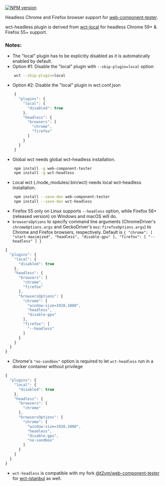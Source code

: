 [![NPM version](http://img.shields.io/npm/v/wct-headless.svg?style=flat-square)](https://npmjs.org/package/wct-headless)

Headless Chrome and Firefox browser support for [web-component-tester](https://github.com/Polymer/web-component-tester).

wct-headless plugin is derived from [wct-local](https://github.com/Polymer/wct-local) for headless Chrome 59+ & Firefox 55+ support.

### Notes:
- The "local" plugin has to be explicitly disabled as it is automatically enabled by default.
- Option #1: Disable the "local" plugin with `--skip-plugin=local` option
```sh
    wct --skip-plugin=local
```
- Option #2: Disable the "local" plugin in wct.conf.json
```javascript
    {
      "plugins": {
        "local": {
          "disabled": true
        },
        "headless": {
          "browsers": [
            "chrome",
            "firefox"
          ]
        }
      }
    }
```
- Global wct needs global wct-headless installation.
```sh
    npm install -g web-component-tester
    npm install -g wct-headless
```
- Local wct (./node_modules/.bin/wct) needs local wct-headless installation.
```sh
    npm install --save-dev web-component-tester
    npm install --save-dev wct-headless
```
- Firefox 55 only on Linux supports `--headless` option, while Firefox 56+ (released version) on Windows and macOS will do.
- `browsersOptions` to specify command line arguments (ChromeDriver's `chromeOptions.args` and GeckoDriver's `moz:firefoxOptions.args`) to Chrome and Firefox browsers, respectively. Default is `{ "chrome": [ "start-maximized", "headless", "disable-gpu" ], "firefox": [ "--headless" ] }`
```javascript
{
  "plugins": {
    "local": {
      "disabled": true
    },
    "headless": {
      "browsers": [
        "chrome",
        "firefox"
      ],
      "browsersOptions": {
        "chrome": [
          "window-size=1920,1080",
          "headless",
          "disable-gpu"
        ],
        "firefox": [
          "--headless"
        ]
      }
    }
  }
}
```
- Chrome's `"no-sandbox"` option is required to let `wct-headless` run in a docker container without privilege
```javascript
{
  "plugins": {
    "local": {
      "disabled": true
    },
    "headless": {
      "browsers": [
        "chrome"
      ],
      "browsersOptions": {
        "chrome": [
          "window-size=1920,1080",
          "headless",
          "disable-gpu",
          "no-sandbox"
        ]
      }
    }
  }
}
```
- `wct-headless` is compatible with my fork [@t2ym/web-component-tester](https://www.npmjs.com/package/@t2ym/web-component-tester) for [wct-istanbul](https://www.npmjs.com/package/wct-istanbul) as well.